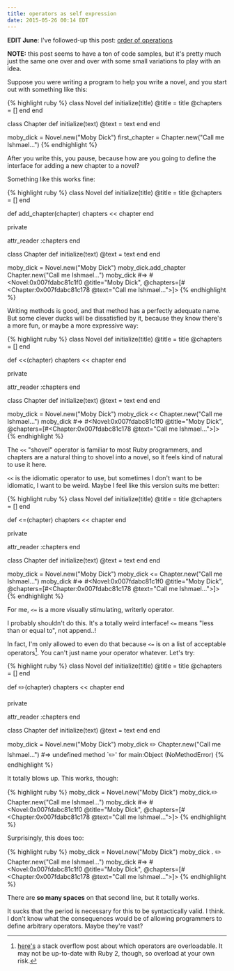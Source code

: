 ```yaml
---
title: operators as self expression
date: 2015-05-26 00:14 EDT
---
```


**EDIT June**: I've followed-up this post: [order of operations][ooo]

[ooo]: /2015/order-of-operations/

**NOTE:** this post seems to have a ton of code samples, but it's pretty much
just the same one over and over with some small variations to play with an idea.

Suppose you were writing a program to help you write a novel, and you start out
with something like this:

{% highlight ruby %}
class Novel
  def initialize(title)
    @title = title
    @chapters = []
  end
end

class Chapter
  def initialize(text)
    @text = text
  end
end

moby_dick = Novel.new("Moby Dick")
first_chapter = Chapter.new("Call me Ishmael...")
{% endhighlight %}

After you write this, you pause, because how are you going to define the
interface for adding a new chapter to a novel?

Something like this works fine:

{% highlight ruby %}
class Novel
  def initialize(title)
    @title = title
    @chapters = []
  end

  def add_chapter(chapter)
    chapters << chapter
  end

  private

  attr_reader :chapters
end

class Chapter
  def initialize(text)
    @text = text
  end
end

moby_dick = Novel.new("Moby Dick")
moby_dick.add_chapter Chapter.new("Call me Ishmael...")
moby_dick #=> #<Novel:0x007fdabc81c1f0 @title="Moby Dick", @chapters=[#<Chapter:0x007fdabc81c178 @text="Call me Ishmael...">]>
{% endhighlight %}

Writing methods is good, and that method has a perfectly adequate name. But
some clever ducks will be dissatisfied by it, because they know there's a more
fun, or maybe a more expressive way:

{% highlight ruby %}
class Novel
  def initialize(title)
    @title = title
    @chapters = []
  end

  def <<(chapter)
    chapters << chapter
  end

  private

  attr_reader :chapters
end

class Chapter
  def initialize(text)
    @text = text
  end
end

moby_dick = Novel.new("Moby Dick")
moby_dick << Chapter.new("Call me Ishmael...")
moby_dick #=> #<Novel:0x007fdabc81c1f0 @title="Moby Dick", @chapters=[#<Chapter:0x007fdabc81c178 @text="Call me Ishmael...">]>
{% endhighlight %}

The `<<` "shovel" operator is familiar to most Ruby
programmers, and chapters are a natural thing to shovel into a novel, so it
feels kind of natural to use it here.

`<<` is the idiomatic operator to use, but sometimes I don't want to be
idiomatic, I want to be weird. Maybe I feel like this version suits me better:

{% highlight ruby %}
class Novel
  def initialize(title)
    @title = title
    @chapters = []
  end

  def <=(chapter)
    chapters << chapter
  end

  private

  attr_reader :chapters
end

class Chapter
  def initialize(text)
    @text = text
  end
end

moby_dick = Novel.new("Moby Dick")
moby_dick <= Chapter.new("Call me Ishmael...")
moby_dick #=> #<Novel:0x007fdabc81c1f0 @title="Moby Dick", @chapters=[#<Chapter:0x007fdabc81c178 @text="Call me Ishmael...">]>
{% endhighlight %}

For me, `<=` is a more visually stimulating, writerly operator.

I probably shouldn't do this. It's a totally weird interface! `<=` means "less
than or equal to", not append..!

In fact, I'm only allowed to even do that because `<=` is on a list of
acceptable operators[^thelist]. You can't just name your operator whatever. Let's try:

[^thelist]: [here's](http://stackoverflow.com/a/3331974) a stack overflow post about which operators are overloadable. It may not be up-to-date with Ruby 2, though, so overload at your own risk.

{% highlight ruby %}
class Novel
  def initialize(title)
    @title = title
    @chapters = []
  end

  def ✏️(chapter)
    chapters << chapter
  end

  private

  attr_reader :chapters
end

class Chapter
  def initialize(text)
    @text = text
  end
end

moby_dick = Novel.new("Moby Dick")
moby_dick ✏️ Chapter.new("Call me Ishmael...") #=> undefined method `✏️' for main:Object (NoMethodError)
{% endhighlight %}

It totally blows up. This works, though:

{% highlight ruby %}
moby_dick = Novel.new("Moby Dick")
moby_dick.✏️ Chapter.new("Call me Ishmael...")
moby_dick #=> #<Novel:0x007fdabc81c1f0 @title="Moby Dick", @chapters=[#<Chapter:0x007fdabc81c178 @text="Call me Ishmael...">]>
{% endhighlight %}

Surprisingly, this does too:

{% highlight ruby %}
moby_dick = Novel.new("Moby Dick")
moby_dick . ✏️ Chapter.new("Call me Ishmael...")
moby_dick #=> #<Novel:0x007fdabc81c1f0 @title="Moby Dick", @chapters=[#<Chapter:0x007fdabc81c178 @text="Call me Ishmael...">]>
{% endhighlight %}

There are **so many spaces** on that second line, but it totally works.

It sucks that the period is necessary for this to be syntactically valid. I
think. I don't know what the consequences would be of allowing programmers to
define arbitrary operators. Maybe they're vast?

